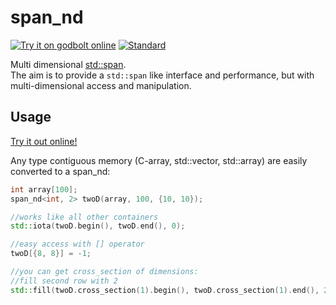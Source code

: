 # span_nd

[![Try it on godbolt online](https://img.shields.io/badge/on-godbolt-blue.svg)](https://godbolt.org/z/FnMmEF)
[![Standard](https://img.shields.io/badge/c%2B%2B-14/17/20-blue.svg)](https://en.wikipedia.org/wiki/C%2B%2B#Standardization)

Multi dimensional [std::span](https://en.cppreference.com/w/cpp/container/span).  
The aim is to provide a `std::span` like interface and performance, but with multi-dimensional access and manipulation.

## Usage

[Try it out online!](https://godbolt.org/z/FnMmEF)  
  
Any type contiguous memory (C-array, std::vector, std::array) are easily converted to a span_nd:

```cpp
int array[100];
span_nd<int, 2> twoD(array, 100, {10, 10});

//works like all other containers
std::iota(twoD.begin(), twoD.end(), 0);

//easy access with [] operator
twoD[{8, 8}] = -1;

//you can get cross_section of dimensions:
//fill second row with 2
std::fill(twoD.cross_section(1).begin(), twoD.cross_section(1).end(), 2);
```
